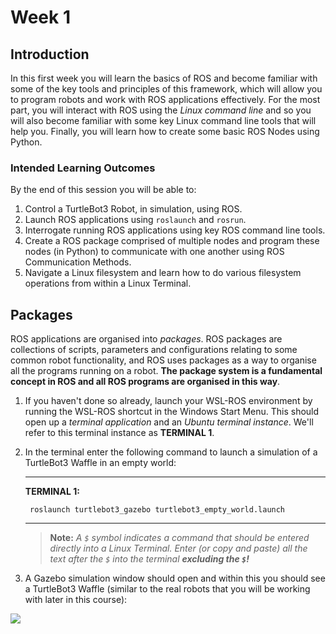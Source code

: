 # Week 1

## Introduction

In this first week you will learn the basics of ROS and become familiar with some of the key tools and principles of this framework, which will allow you to program robots and work with ROS applications effectively.  For the most part, you will interact with ROS using the *Linux command line* and so you will also become familiar with some key Linux command line tools that will help you.  Finally, you will learn how to create some basic ROS Nodes using Python.

### Intended Learning Outcomes

By the end of this session you will be able to:
1. Control a TurtleBot3 Robot, in simulation, using ROS.
1. Launch ROS applications using `roslaunch` and `rosrun`.
1. Interrogate running ROS applications using key ROS command line tools.
1. Create a ROS package comprised of multiple nodes and program these nodes (in Python) to communicate with one another using ROS Communication Methods.
1. Navigate a Linux filesystem and learn how to do various filesystem operations from within a Linux Terminal.

## Packages

ROS applications are organised into *packages*.  ROS packages are collections of scripts, parameters and configurations relating to some common robot functionality, and ROS uses packages as a way to organise all the programs running on a robot.  **The package system is a fundamental concept in ROS and all ROS programs are organised in this way**. 

1. If you haven't done so already, launch your WSL-ROS environment by running the WSL-ROS shortcut in the Windows Start Menu.  This should open up a *terminal application* and an *Ubuntu terminal instance*.  We'll refer to this terminal instance as **TERMINAL 1**.
1. In the terminal enter the following command to launch a simulation of a TurtleBot3 Waffle in an empty world:  
        
    ***
    **TERMINAL 1:**
        
        roslaunch turtlebot3_gazebo turtlebot3_empty_world.launch
    ***

    > **Note:** *A `$` symbol indicates a command that should be entered directly into a Linux Terminal. Enter (or copy and paste) all the text after the `$` into the terminal **excluding the `$`!*** 
 
1. A Gazebo simulation window should open and within this you should see a TurtleBot3 Waffle (similar to the real robots that you will be working with later in this course):

![](/figures/gz_tb3_empty_world.png)

    